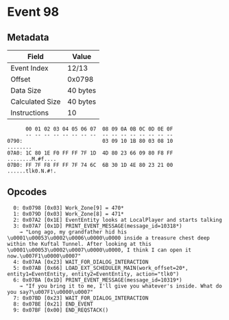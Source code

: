 # Event 98

## Metadata

| Field           | Value    |
|-----------------|----------|
| Event Index     | 12/13    |
| Offset          | 0x0798   |
| Data Size       | 40 bytes |
| Calculated Size | 40 bytes |
| Instructions    | 10       |

```
      00 01 02 03 04 05 06 07  08 09 0A 0B 0C 0D 0E 0F
      -- -- -- -- -- -- -- --  -- -- -- -- -- -- -- --
0790:                          03 09 10 1B 80 03 08 10          ........
07A0: 1C 80 1E F0 FF FF 7F 1D  4D 80 23 66 09 80 F8 FF  ........M.#f....
07B0: FF 7F F8 FF FF 7F 74 6C  6B 30 1D 4E 80 23 21 00  ......tlk0.N.#!.
```

## Opcodes

```
  0: 0x0798 [0x03] Work_Zone[9] = 470*
  1: 0x079D [0x03] Work_Zone[8] = 471*
  2: 0x07A2 [0x1E] EventEntity looks at LocalPlayer and starts talking
  3: 0x07A7 [0x1D] PRINT_EVENT_MESSAGE(message_id=10318*)
    → "Long ago, my grandfather hid his \u0001\u00053\u0002\u0006\u0000\u0000 inside a treasure chest deep within the Kuftal Tunnel. After looking at this \u0001\u00053\u0002\u0007\u0000\u0000, I think I can open it now.\u007F1\u0000\u0007"
  4: 0x07AA [0x23] WAIT_FOR_DIALOG_INTERACTION
  5: 0x07AB [0x66] LOAD_EXT_SCHEDULER_MAIN(work_offset=20*, entity1=EventEntity, entity2=EventEntity, action="tlk0")
  6: 0x07BA [0x1D] PRINT_EVENT_MESSAGE(message_id=10319*)
    → "If you bring it to me, I'll give you whatever's inside. What do you say?\u007F1\u0000\u0007"
  7: 0x07BD [0x23] WAIT_FOR_DIALOG_INTERACTION
  8: 0x07BE [0x21] END_EVENT
  9: 0x07BF [0x00] END_REQSTACK()
```

